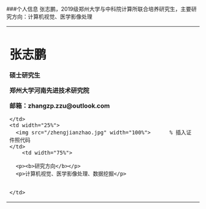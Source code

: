 ###个人信息
张志鹏，2019级郑州大学与中科院计算所联合培养研究生，主要研究方向：计算机视觉、医学影像处理
<table border="0">
  <tr>
    <td width="75%">
      <h1>张志鹏</h1>
      <p><b>硕士研究生</b></p>
      <p><b>郑州大学河南先进技术研究院</b></p>
      <p><b>邮箱：zhangzp.zzu@outlook.com</b></p>
      
    </td>
    <td width="25%">
      <img src="/zhengjianzhao.jpg" width="100%">      % 插入证件照代码
    </td>
        <td width="75%">

      <p><b>研究方向</b></p>
      <p>计算机视觉、医学影像处理、数据挖掘</p>

      
    </td>
  </tr>
</table>
